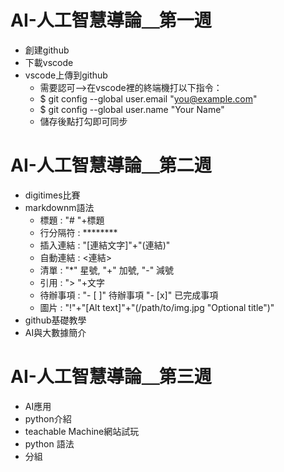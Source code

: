 # AI-人工智慧導論＿第一週
- 創建github
- 下載vscode
- vscode上傳到github
    - 需要認可-->在vscode裡的終端機打以下指令：
    - $ git config --global user.email "you@example.com"
    - $ git config --global user.name "Your Name"
    - 儲存後點打勾即可同步
# AI-人工智慧導論＿第二週
- digitimes比賽
- markdownm語法
    - 標題 : "# "+標題
    - 行分隔符 : ********
    - 插入連結 : "[連結文字]"+"(連結)"
    - 自動連結 : <連結>
    - 清單 : "*" 星號, "+" 加號, "-" 減號
    - 引用 : "> "+文字
    - 待辦事項 : "- [ ]" 待辦事項
                "- [x]" 已完成事項
    - 圖片 : "!"+"[Alt text]"+"(/path/to/img.jpg "Optional title")"
- github基礎教學
- AI與大數據簡介 
# AI-人工智慧導論＿第三週
- AI應用
- python介紹
- teachable Machine網站試玩
- python 語法
- 分組
